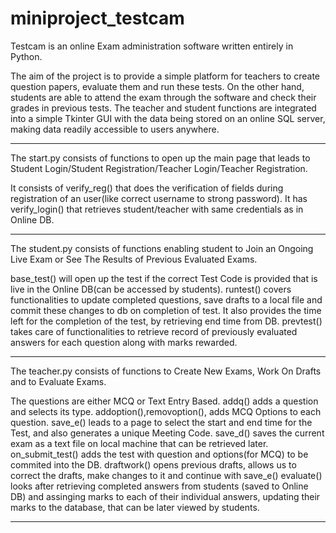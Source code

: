 # miniproject_testcam
Testcam is an online Exam administration software written entirely in Python.

The aim of the project is to provide a simple platform for teachers 
to create question papers, evaluate them and run these tests. On the other hand, students 
are able to attend the exam through the software and check their grades in previous tests.
The teacher and student functions are integrated into a simple Tkinter GUI with the data being stored
on an online SQL server, making data readily accessible to users anywhere.

*******************************************************************************************************************************************************

The start.py consists of functions to open up the main page that leads to Student Login/Student Registration/Teacher Login/Teacher Registration.

It consists of verify_reg() that does the verification of fields during registration of an user(like correct username to strong password).
It has verify_login() that retrieves student/teacher with same credentials as in Online DB.

*******************************************************************************************************************************************************

The student.py consists of functions enabling student to Join an Ongoing Live Exam or See The Results of Previous Evaluated Exams.

base_test() will open up the test if the correct Test Code is provided that is live in the Online DB(can be accessed by students).
runtest() covers functionalities to update completed questions, save drafts to a local file and commit these changes to db on completion of test. It also provides the 
time left for the completion of the test, by retrieving end time from DB.
prevtest() takes care of functionalities to retrieve record of previously evaluated answers for each question along with marks rewarded.

*******************************************************************************************************************************************************

The teacher.py consists of functions to Create New Exams, Work On Drafts and to Evaluate Exams.

The questions are either MCQ or Text Entry Based.
addq() adds a question and selects its type.
addoption(),removoption(), adds MCQ Options to each question.
save_e() leads to a page to select the start and end time for the Test, and also generates a unique Meeting Code.
save_d() saves the current exam as a text file on local machine that can be retrieved later.
on_submit_test() adds the test with question and options(for MCQ) to be commited into the DB. 
draftwork() opens previous drafts, allows us to correct the drafts, make changes to it  and continue with save_e()
evaluate() looks after retrieving completed answers from students (saved to Online DB) and assinging marks to each of their individual answers, updating their
marks to the database, that can be later viewed by students.

*******************************************************************************************************************************************************
